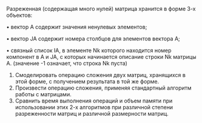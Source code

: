 Разреженная (содержащая много нулей) матрица хранится в форме 3-х объектов: 

•	вектор A содержит значения ненулевых элементов; 

•	вектор JA содержит номера столбцов для элементов вектора A;

•	связный список IA, в элементе Nk которого находится номер компонент в A и JA, 
с которых начинается описание строки Nk матрицы A. (значение -1 означает, что строка Nk пуста)

1)	Смоделировать операцию сложения двух матриц, хранящихся в этой форме, с получением результата в той же форме. 
2)	Произвести операцию сложения, применяя стандартный алгоритм работы с матрицами.
3)	Сравнить время выполнения операций и объем памяти при использовании этих 2-х алгоритмов при различной степени разреженности матриц и различной размерности матриц.
